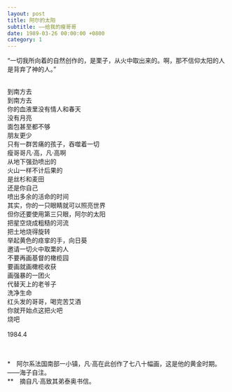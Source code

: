 ```yaml
---
layout: post
title: 阿尔的太阳
subtitle: ——给我的瘦哥哥
date: 1989-03-26 00:00:00 +0800
category: 1
---
```

<p class="xu">
“一切我所向着的自然创作的，是栗子，从火中取出来的。啊，那不信仰太阳的人是背弃了神的人。”
</p>

<br>
到南方去<br>
到南方去<br>
你的血液里没有情人和春天<br>
没有月亮<br>
面包甚至都不够<br>
朋友更少<br>
只有一群苦痛的孩子，吞噬着一切<br>
瘦哥哥凡·高，凡·高啊<br>
从地下强劲喷出的<br>
火山一样不计后果的<br>
是丝杉和麦田<br>
还是你自己<br>
喷出多余的活命的时间<br>
其实，你的一只眼睛就可以照亮世界<br>
但你还要使用第三只眼，阿尔的太阳<br>
把星空烧成粗糙的河流<br>
把土地烧得旋转<br>
举起黄色的痉挛的手，向日葵<br>
邀请一切火中取栗的人<br>
不要再画基督的橄榄园<br>
要画就画橄榄收获<br>
画强暴的一团火<br>
代替天上的老爷子<br>
洗净生命<br>
红头发的哥哥，喝完苦艾酒<br>
你就开始点这把火吧<br>
烧吧<br>
<br>
1984.4<br>
<br>
<br>
<p class="zhushi">
*　阿尔系法国南部一小镇，凡·高在此创作了七八十幅画，这是他的黄金时期。——海子自注。<br>
**　摘自凡·高致其弟泰奥书信。
</p>
